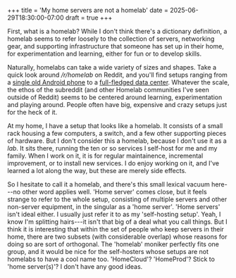 +++
title = 'My home servers are not a homelab'
date = 2025-06-29T18:30:00-07:00
draft = true
+++

First, what is a homelab? While I don't think there's a dictionary definition, a homelab seems to refer loosely to the collection of servers, networking gear, and supporting infrastructure that someone has set up in their home, for experimentation and learning, either for fun or to develop skills.

Naturally, homelabs can take a wide variety of sizes and shapes. Take a quick look around _/r/homelab_ on Reddit, and you'll find setups ranging from a [single old Android phone](https://www.reddit.com/r/homelab/comments/fcvyto/my_old_and_broken_android_phone_as_multipurpose/) to a [full-fledged data center](https://www.reddit.com/r/homelab/comments/w4sov1/im_building_my_own_home_data_center_ama/). Whatever the scale, the ethos of the subreddit (and other Homelab communities I've seen outside of Reddit) seems to be centered around learning, experimentation and playing around. People often have big, expensive and crazy setups just for the heck of it.

At my home, I have a setup that looks like a homelab. It consists of a small rack housing a few computers, a switch, and a few other supporting pieces of hardware. But I don't consider this a homelab, because I don't use it as a _lab_. It sits there, running the ten or so services I self-host for me and my family. When I work on it, it is for regular maintainence, incremental improvement, or to install new services. I do enjoy working on it, and I've learned a lot along the way, but these are merely side effects.

So I hesitate to call it a homelab, and there's this small lexical vacuum here---no other word applies well. 'Home server' comes close, but it feels strange to refer to the whole setup, consisting of multiple servers and other non-server equipment, in the singular as a 'home server'. 'Home servers' isn't ideal either. I usually just refer it to as my 'self-hosting setup'. Yeah, I know I'm splitting hairs---it isn't that big of a deal what you call things. But I think it is interesting that within the set of people who keep servers in their home, there are two subsets (with considerable overlap) whose reasons for doing so are sort of orthogonal. The 'homelab' moniker perfectly fits one group, and it would be nice for the self-hosters whose setups are not homelabs to have a cool name too. 'HomeCloud'? 'HomeProd'? Stick to 'home server(s)'?  I don't have any good ideas.
